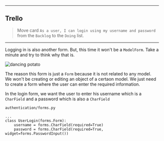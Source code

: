  ___
## Trello
> Move card `As a user, I can login using my username and password` from the `Backlog` to the `Doing` list.
___


Logging in is also another form. But, this time it won't be a `ModelForm`. Take a minute and try to think why that is.

![dancing potato](https://media1.tenor.com/images/61497871ab091f01703a3f1a624fb3c4/tenor.gif?itemid=11684043)

The reason this form is just a `Form` because it is not related to any model. We won't be creating or editing an object of a certaon model. We just need to create a form where the user can enter the required information.

In the login form, we want the user to enter his username which is a `CharField` and a password which is also a `CharField`

`authentication/forms.py`

```pyhton
...
class UserLogin(forms.Form):
    username = forms.CharField(required=True)
    password = forms.CharField(required=True, widget=forms.PasswordInput())
```
